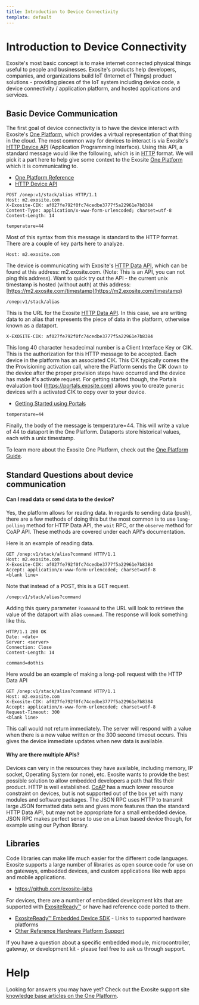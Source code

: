 ```yaml
---
title: Introduction to Device Connectivity
template: default
---
```

# Introduction to Device Connectivity

Exosite's most basic concept is to make internet connected physical things useful to people and businesses.  Exosite's products help developers, companies, and organizations build IoT (Internet of Things) product solutions - providing pieces of the IoT system including device code, a device connectivity / application platform, and hosted applications and services.

## Basic Device Communication
The first goal of device connectivity is to have the device interact with Exosite's [One Platform](/oneplatform), which provides a virtual representation of that thing in the cloud.  The most common way for devices to interact is via Exosite's [HTTP Device API](/http) (Application Programming Interface).  Using this API, a standard message would like the following, which is in <a href="https://en.wikipedia.org/wiki/Hypertext_Transfer_Protocol" target="_blank">HTTP</a> format.  We will pick it a part here to help give some context to the Exosite [One Platform](/oneplatform) which it is communicating to.

* [One Platform Reference](/oneplatform)
* [HTTP Device API](/http)

```
POST /onep:v1/stack/alias HTTP/1.1
Host: m2.exosite.com
X-Exosite-CIK: af027fe792f0fc74cedbe3777f5a22961e7b8384
Content-Type: application/x-www-form-urlencoded; charset=utf-8
Content-Length: 14

temperature=44
```

Most of this syntax from this message is standard to the HTTP format.  There are a couple of key parts here to analyze.

```
Host: m2.exosite.com
```
The device is communicating with Exosite's [HTTP Data API](/http), which can be found at this address: m2.exosite.com.  (Note: This is an API, you can not ping this address).  Want to quick try out the API - the current unix timestamp is hosted (without auth) at this address: [https://m2.exosite.com/timestamp](https://m2.exosite.com/timestamp)

```
/onep:v1/stack/alias
```

This is the URL for the Exosite [HTTP Data API](/http).  In this case, we are writing data to an alias that represents the piece of data in the platform, otherwise known as a dataport.

```
X-EXOSITE-CIK: af027fe792f0fc74cedbe3777f5a22961e7b8384
```
This long 40 character hexadecimal number is a Client Interface Key or CIK.  This is the authorization for this HTTP message to be accepted.  Each device in the platform has an associated CIK.  This CIK typically comes the the Provisioning activation call, where the Platform sends the CIK down to the device after the proper provision steps have occurred and the device has made it's activate request.  For getting started though, the Portals evaluation tool (https://portals.exosite.com) allows you to create `generic` devices with a activated CIK to copy over to your device.  
* [Getting Started using Portals](/tutorials/get-started)


```
temperature=44
```
Finally, the body of the message is temperature=44.  This will write a value of 44 to dataport in the One Platform.  Dataports store historical values, each with a unix timestamp.  

To learn more about the Exosite One Platform, check out the [One Platform Guide](/oneplatform).

## Standard Questions about device communication
#### Can I read data or send data to the device?
Yes, the platform allows for reading data.  In regards to sending data (push), there are a few methods of doing this but the most common is to use `long-polling` method for HTTP Data API, the `wait` RPC, or the `observe` method for CoAP API.  These methods are covered under each API's documentation.

Here is an example of reading data.
```
GET /onep:v1/stack/alias?command HTTP/1.1
Host: m2.exosite.com
X-Exosite-CIK: af027fe792f0fc74cedbe3777f5a22961e7b8384
Accept: application/x-www-form-urlencoded; charset=utf-8
<blank line>
```
Note that instead of a POST, this is a GET request.

```
/onep:v1/stack/alias?command
```
Adding this query parameter `?command` to the URL will look to retrieve the value of the dataport with alias `command`.
The response will look something like this.

```
HTTP/1.1 200 OK
Date: <date>
Server: <server>
Connection: Close
Content-Length: 14

command=dothis
```


Here would be an example of making a long-poll request with the HTTP Data API
```
GET /onep:v1/stack/alias?command HTTP/1.1
Host: m2.exosite.com
X-Exosite-CIK: af027fe792f0fc74cedbe3777f5a22961e7b8384
Accept: application/x-www-form-urlencoded; charset=utf-8
Request-Timeout: 300
<blank line>
```
This call would not return immediately.  The server will respond with a value when there is a new value written or the 300 second timeout occurs.  This gives the device immediate updates when new data is available.



#### Why are there multiple APIs?
Devices can very in the resources they have available, including memory, IP socket, Operating System (or none), etc.   Exosite wants to provide the best possible solution to allow embedded developers a path that fits their product.  HTTP is well established.  [CoAP](https://en.wikipedia.org/wiki/Constrained_Application_Protocol) has a much lower resource constraint on devices, but is not supported out of the box yet with many modules and software packages.  The JSON RPC uses HTTP to transmit large JSON formatted data sets and gives more features than the standard HTTP Data API, but may not be appropriate for a small embedded device.  JSON RPC makes perfect sense to use on a Linux based device though, for example using our Python library.


## Libraries
Code libraries can make life much easier for the different code languages.  Exosite supports a large number of libraries as open source code for use on on gateways, embedded devices, and custom applications like web apps and mobile applications.
* https://github.com/exosite-labs

For devices, there are a number of embedded development kits that are supported with [ExositeReady™](../exosite_ready) or have had reference code ported to them.  

* [ExositeReady™ Embedded Device SDK](../exosite_ready) - Links to supported hardware platforms
* <a href="https://support.exosite.com/hc/en-us/categories/200011008-Hardware-Platform" target="_blank">Other Reference Hardware Platform Support</a>

If you have a question about a specific embedded module, microcontroller, gateway, or development kit - please feel free to ask us through support.  








# Help
Looking for answers you may have yet?  Check out the Exosite support site [knowledge base articles on the One Platform](https://support.exosite.com/hc/en-us/sections/200072527).
